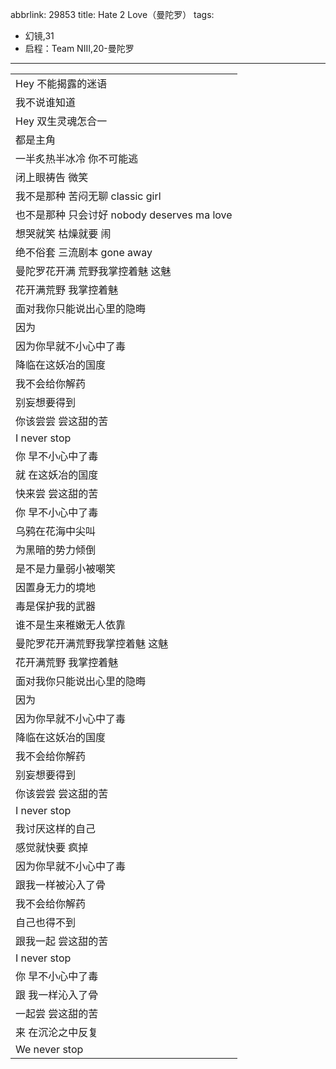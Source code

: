 abbrlink: 29853
title: Hate 2 Love（曼陀罗）
tags:
  - 幻镜,31
  - 启程：Team NIII,20-曼陀罗
---
|      |
|--|
|Hey 不能揭露的迷语|
|我不说谁知道|
|Hey 双生灵魂怎合一|
|都是主角|
|一半炙热半冰冷 你不可能逃|
|闭上眼祷告 微笑|
|我不是那种 苦闷无聊 classic girl|
|也不是那种 只会讨好 nobody deserves ma love|
|想哭就笑 枯燥就要 闹|
|绝不俗套 三流剧本 gone away|
|曼陀罗花开满 荒野我掌控着魅 这魅|
|花开满荒野 我掌控着魅|
|面对我你只能说出心里的隐晦|
|因为|
|因为你早就不小心中了毒|
|降临在这妖冶的国度|
|我不会给你解药|
|别妄想要得到|
|你该尝尝 尝这甜的苦|
|I never stop|
|你 早不小心中了毒|
|就 在这妖冶的国度|
|快来尝 尝这甜的苦|
|你 早不小心中了毒|
|乌鸦在花海中尖叫|
|为黑暗的势力倾倒|
|是不是力量弱小被嘲笑|
|因置身无力的境地|
|毒是保护我的武器|
|谁不是生来稚嫩无人依靠|
|曼陀罗花开满荒野我掌控着魅 这魅|
|花开满荒野 我掌控着魅|
|面对我你只能说出心里的隐晦|
|因为|
|因为你早就不小心中了毒|
|降临在这妖冶的国度|
|我不会给你解药|
|别妄想要得到|
|你该尝尝 尝这甜的苦|
|I never stop|
|我讨厌这样的自己|
|感觉就快要 疯掉|
|因为你早就不小心中了毒|
|跟我一样被沁入了骨|
|我不会给你解药|
|自己也得不到|
|跟我一起 尝这甜的苦|
|I never stop|
|你 早不小心中了毒|
|跟 我一样沁入了骨|
|一起尝 尝这甜的苦|
|来 在沉沦之中反复|
|We never stop|